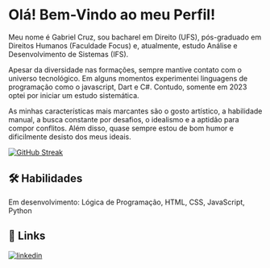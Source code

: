 
# Olá! Bem-Vindo ao meu Perfil!

Meu nome é Gabriel Cruz, sou bacharel em Direito (UFS), pós-graduado em Direitos Humanos (Faculdade Focus) e, atualmente, estudo Análise e Desenvolvimento de Sistemas (IFS).

Apesar da diversidade nas formações, sempre mantive contato com o universo tecnológico. Em alguns momentos experimentei linguagens de programação como o javascript, Dart e C#. Contudo, somente em 2023 optei por iniciar um estudo sistemática.

As minhas características mais marcantes são o gosto artístico, a habilidade manual, a busca constante por desafios, o idealismo e a aptidão para compor conflitos. Além disso, quase sempre estou de bom humor e dificilmente desisto dos meus ideais.

[![GitHub Streak](https://streak-stats.demolab.com?user=GabrielLudgero&locale=pt_BR)](https://git.io/streak-stats)

## 🛠 Habilidades
Em desenvolvimento:
Lógica de Programação, HTML, CSS, JavaScript, Python

## 🔗 Links

[![linkedin](https://img.shields.io/badge/linkedin-0A66C2?style=for-the-badge&logo=linkedin&logoColor=white)](https://www.linkedin.com/in/gabriel-cruz-2b6b7410b/)
